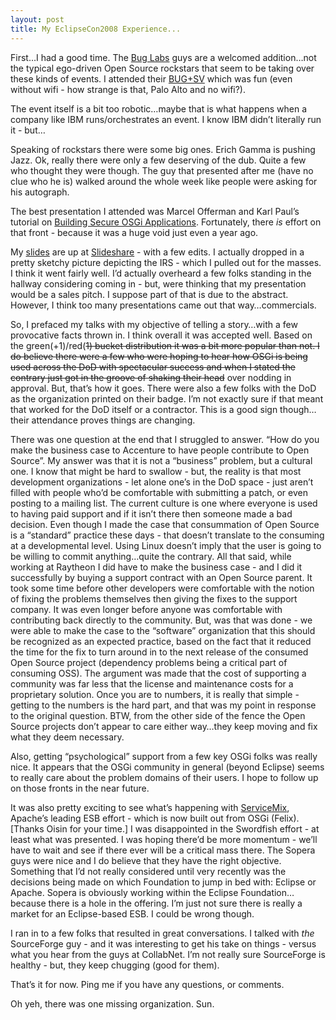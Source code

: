 ```yaml
---
layout: post
title: My EclipseCon2008 Experience...
---
```


First…I had a good time. The [Bug Labs](http://buglabs.net) guys are a
welcomed addition…not the typical ego-driven Open Source rockstars that
seem to be taking over these kinds of events. I attended their
[BUG+SV](http://www.bugblogger.com/2008/03/reminder-bugsv.html) which
was fun (even without wifi - how strange is that, Palo Alto and no
wifi?).

The event itself is a bit too robotic…maybe that is what happens when a
company like IBM runs/orchestrates an event. I know IBM didn’t literally
run it - but…

Speaking of rockstars there were some big ones. Erich Gamma is pushing
Jazz. Ok, really there were only a few deserving of the dub. Quite a few
who thought they were though. The guy that presented after me (have no
clue who he is) walked around the whole week like people were asking for
his autograph.

The best presentation I attended was Marcel Offerman and Karl Paul’s
tutorial on [Building Secure OSGi
Applications](http://www.eclipsecon.org/2008/?page=sub/&id=300).
Fortunately, there *is* effort on that front - because it was a huge
void just even a year ago.

My
[slides](http://www.slideshare.net/kitplummer/eclipsecon2008-the-dod-open-source-and-osgi-as-server-infrastructure/)
are up at [Slideshare](http://slideshare.net) - with a few edits. I
actually dropped in a pretty sketchy picture depicting the IRS - which I
pulled out for the masses. I think it went fairly well. I’d actually
overheard a few folks standing in the hallway considering coming in -
but, were thinking that my presentation would be a sales pitch. I
suppose part of that is due to the abstract. However, I think too many
presentations came out that way…commercials.

So, I prefaced my talks with my objective of telling a story…with a few
provocative facts thrown in. I think overall it was accepted well. Based
on the green(+1)/red(~~1) bucket distribution it was a bit more popular
than not. I do believe there were a few who were hoping to hear how OSGi
is being used across the DoD with spectacular success and when I stated
the contrary just got in the groove of shaking their head~~ over nodding
in approval. But, that’s how it goes. There were also a few folks with
the DoD as the organization printed on their badge. I’m not exactly sure
if that meant that worked for the DoD itself or a contractor. This is a
good sign though…their attendance proves things are changing.

There was one question at the end that I struggled to answer. “How do
you make the business case to Accenture to have people contribute to
Open Source”. My answer was that it is not a “business” problem, but a
cultural one. I know that might be hard to swallow - but, the reality is
that most development organizations - let alone one’s in the DoD space -
just aren’t filled with people who’d be comfortable with submitting a
patch, or even posting to a mailing list. The current culture is one
where everyone is used to having paid support and if it isn’t there then
someone made a bad decision. Even though I made the case that
consummation of Open Source is a “standard” practice these days - that
doesn’t translate to the consuming at a developmental level. Using Linux
doesn’t imply that the user is going to be willing to commit
anything…quite the contrary. All that said, while working at Raytheon I
did have to make the business case - and I did it successfully by buying
a support contract with an Open Source parent. It took some time before
other developers were comfortable with the notion of fixing the problems
themselves then giving the fixes to the support company. It was even
longer before anyone was comfortable with contributing back directly to
the community. But, was that was done - we were able to make the case to
the “software” organization that this should be recognized as an
expected practice, based on the fact that it reduced the time for the
fix to turn around in to the next release of the consumed Open Source
project (dependency problems being a critical part of consuming OSS).
The argument was made that the cost of supporting a community was far
less that the license and maintenance costs for a proprietary solution.
Once you are to numbers, it is really that simple - getting to the
numbers is the hard part, and that was my point in response to the
original question. BTW, from the other side of the fence the Open Source
projects don’t appear to care either way…they keep moving and fix what
they deem necessary.

Also, getting “psychological” support from a few key OSGi folks was
really nice. It appears that the OSGi community in general (beyond
Eclipse) seems to really care about the problem domains of their users.
I hope to follow up on those fronts in the near future.

It was also pretty exciting to see what’s happening with
[ServiceMix](http://www.servicemix.org), Apache’s leading ESB effort -
which is now built out from OSGi (Felix). \[Thanks Oisin for your
time.\] I was disappointed in the Swordfish effort - at least what was
presented. I was hoping there’d be more momentum - we’ll have to wait
and see if there ever will be a critical mass there. The Sopera guys
were nice and I do believe that they have the right objective. Something
that I’d not really considered until very recently was the decisions
being made on which Foundation to jump in bed with: Eclipse or Apache.
Sopera is obviously working within the Eclipse Foundation…because there
is a hole in the offering. I’m just not sure there is really a market
for an Eclipse-based ESB. I could be wrong though.

I ran in to a few folks that resulted in great conversations. I talked
with *the* SourceForge guy - and it was interesting to get his take on
things - versus what you hear from the guys at CollabNet. I’m not really
sure SourceForge is healthy - but, they keep chugging (good for them).

That’s it for now. Ping me if you have any questions, or comments.

Oh yeh, there was one missing organization. Sun.
